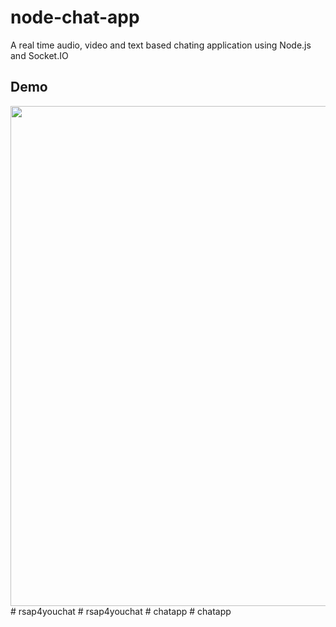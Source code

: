 # node-chat-app
A real time audio, video and text based chating application using Node.js and Socket.IO

## Demo
<img src="/Node%20Chat%20App.gif?raw=true" width="800px">
# rsap4youchat
# rsap4youchat
# chatapp
# chatapp
